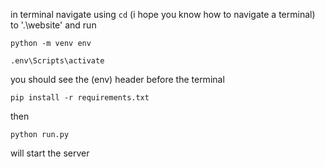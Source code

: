
in terminal navigate using `cd` (i hope you know how to navigate
a terminal) to '.\website' and run

```
python -m venv env
```

```
.env\Scripts\activate
```

you should see the (env) header before the terminal 

```
pip install -r requirements.txt
```

then 

```
python run.py
```

will start the server
